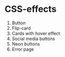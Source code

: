 # CSS-effects

1. Button
2. Flip-card
3. Cards with hover effect
4. Social media buttons
5. Neon buttons
6. Error page